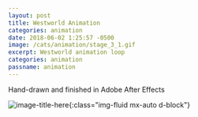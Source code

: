 ```yaml
---
layout: post
title: Westworld Animation
categories: animation
date: 2018-06-02 1:25:57 -0500
image: /cats/animation/stage_3_1.gif
excerpt: Westworld animation loop
categories: animation
passname: animation
---
```


Hand-drawn and finished in Adobe After Effects

![image-title-here](/assets/img/cats/animation/stage_3_1.gif){:class="img-fluid mx-auto d-block"}
